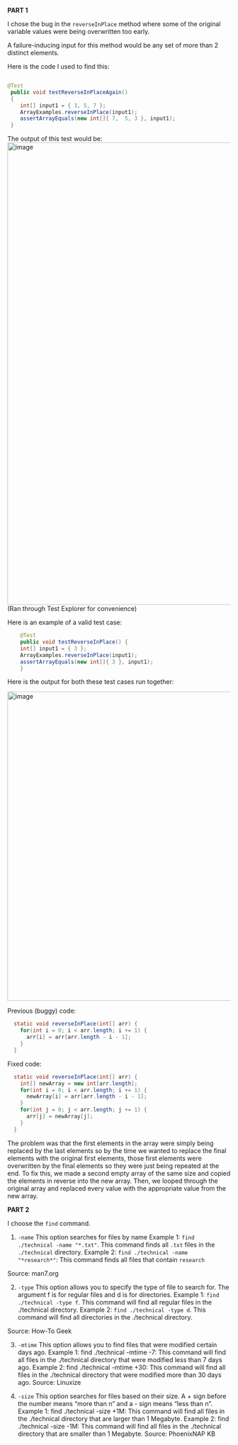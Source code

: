 **PART 1**

I chose the bug in the `reverseInPlace` method where some of the original variable values were being overwritten too early.

A failure-inducing input for this method would be any set of more than 2 distinct elements.

Here is the code I used to find this:

``` java

@Test
 public void testReverseInPlaceAgain()
 {
   	int[] input1 = { 3, 5, 7 };
   	ArrayExamples.reverseInPlace(input1);
   	assertArrayEquals(new int[]{ 7,  5, 3 }, input1);
 }

```

The output of this test would be:
<img width="1044" alt="image" src="https://github.com/UKCSE15L/cse15l-lab-reports/assets/147003715/d28d5393-a5a0-4ed1-b40c-66ac29b7927a">
(Ran through Test Explorer for convenience)

Here is an example of a valid test case:
``` java
	@Test 
	public void testReverseInPlace() {
    int[] input1 = { 3 };
    ArrayExamples.reverseInPlace(input1);
    assertArrayEquals(new int[]{ 3 }, input1);
	}
```

Here is the output for both these test cases run together:

<img width="698" alt="image" src="https://github.com/UKCSE15L/cse15l-lab-reports/assets/147003715/338fca85-ccd8-45f8-83a2-bfb759894ea1">



Previous (buggy) code: 
``` java
  static void reverseInPlace(int[] arr) {
    for(int i = 0; i < arr.length; i += 1) {
      arr[i] = arr[arr.length - i - 1];
    }
  }
  ```

Fixed code:
``` java
  static void reverseInPlace(int[] arr) {
    int[] newArray = new int[arr.length];
    for(int i = 0; i < arr.length; i += 1) {
      newArray[i] = arr[arr.length - i - 1];
    }
    for(int j = 0; j < arr.length; j += 1) {
      arr[j] = newArray[j];
    }
  }
```

The problem was that the first elements in the array were simply being replaced by the last elements so by the time we wanted to replace the final elements with the original first elements, those first elements were overwritten by the final elements so they were just being repeated at the end. To fix this, we made a second empty array of the same size and copied the elements in reverse into the new array. Then, we looped through the original array and replaced every value with the appropriate value from the new array.



**PART 2**

I choose the `find` command.

1. `-name` This option searches for files by name
Example 1: `find ./technical -name "*.txt"`.  This command finds all `.txt` files in the `./technical` directory.
Example 2: `find ./technical -name "*research*"`: This command finds all files that contain `research`

Source: man7.org

2. `-type` This option allows you to specify the type of file to search for. The argument f is for regular files and d is for directories.
Example 1: `find ./technical -type f`. This command will find all regular files in the ./technical directory.
Example 2: `find ./technical -type d`. This command will find all directories in the ./technical directory.

Source: How-To Geek

3. `-mtime` This option allows you to find files that were modified certain days ago.
Example 1: find ./technical -mtime -7: This command will find all files in the ./technical directory that were modified less than 7 days ago.
Example 2: find ./technical -mtime +30: This command will find all files in the ./technical directory that were modified more than 30 days ago.
Source: Linuxize

4. `-size` This option searches for files based on their size. A + sign before the number means “more than n” and a - sign means “less than n”.
Example 1: find ./technical -size +1M: This command will find all files in the ./technical directory that are larger than 1 Megabyte.
Example 2: find ./technical -size -1M: This command will find all files in the ./technical directory that are smaller than 1 Megabyte.
Source: PhoenixNAP KB
